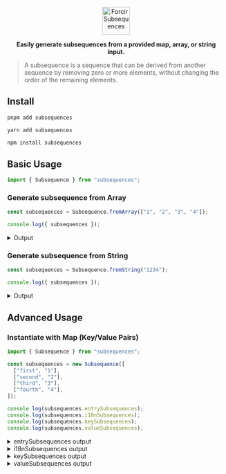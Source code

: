 <p align="center"></p>
<div align="center">
    <picture>
        <source media="(prefers-color-scheme: dark)" srcset="https://cdn.forcir.com/oss/forcir-subsequences/assets/images/logos/dark.png" height="64">
        <img alt="Forcir Subsequences" src="https://cdn.forcir.com/oss/forcir-subsequences/assets/images/logos/light.png" height="64">
    </picture>
</div>
<p align="center"><strong>Easily generate subsequences from a provided map, array, or string input.</strong></p>
<p align="center"></p>

> A subsequence is a sequence that can be derived from another sequence by removing zero or more elements, without changing the order of the remaining elements.

## Install

```bash
pnpm add subsequences
```

```bash
yarn add subsequences
```

```bash
npm install subsequences
```

## Basic Usage

```ts
import { Subsequence } from "subsequences";
```

### Generate subsequence from Array

```ts
const subsequences = Subsequence.fromArray(["1", "2", "3", "4"]);

console.log({ subsequences });
```

<details><summary>Output</summary>

```json
{
  "subsequences": [
    ["1", "2", "3", "4"],
    ["1", "2", "3"],
    ["1", "2", "4"],
    ["1", "2"],
    ["1", "3", "4"],
    ["1", "3"],
    ["1", "4"],
    ["1"],
    ["2", "3", "4"],
    ["2", "3"],
    ["2", "4"],
    ["2"],
    ["3", "4"],
    ["3"],
    ["4"]
  ]
}
```

</details>

### Generate subsequence from String

```ts
const subsequences = Subsequence.fromString("1234");

console.log({ subsequences });
```

<details><summary>Output</summary>

```json
{
  "subsequences": [
    ["1", "2", "3", "4"],
    ["1", "2", "3"],
    ["1", "2", "4"],
    ["1", "2"],
    ["1", "3", "4"],
    ["1", "3"],
    ["1", "4"],
    ["1"],
    ["2", "3", "4"],
    ["2", "3"],
    ["2", "4"],
    ["2"],
    ["3", "4"],
    ["3"],
    ["4"]
  ]
}
```

</details>

## Advanced Usage

### Instantiate with Map (Key/Value Pairs)

```ts
import { Subsequence } from "subsequences";

const subsequences = new Subsequence([
  ["first", "1"],
  ["second", "2"],
  ["third", "3"],
  ["fourth", "4"],
]);

console.log(subsequences.entrySubsequences);
console.log(subsequences.i18nSubsequences);
console.log(subsequences.keySubsequences);
console.log(subsequences.valueSubsequences);
```

<details><summary>entrySubsequences output</summary>

```json
[
  ["first_1", "second_2", "third_3", "fourth_4"],
  ["first_1", "second_2", "third_3"],
  ["first_1", "second_2", "fourth_4"],
  ["first_1", "second_2"],
  ["first_1", "third_3", "fourth_4"],
  ["first_1", "third_3"],
  ["first_1", "fourth_4"],
  ["first_1"],
  ["second_2", "third_3", "fourth_4"],
  ["second_2", "third_3"],
  ["second_2", "fourth_4"],
  ["second_2"],
  ["third_3", "fourth_4"],
  ["third_3"],
  ["fourth_4"]
]
```

</details>

<details><summary>i18nSubsequences output</summary>

```json
[
  {
    "key": "first1_second2_third3_fourth4",
    "values": { "first": "1", "second": "2", "third": "3", "fourth": "4" }
  },
  {
    "key": "first1_second2_third3",
    "values": { "first": "1", "second": "2", "third": "3" }
  },
  {
    "key": "first1_second2_fourth4",
    "values": { "first": "1", "second": "2", "fourth": "4" }
  },
  { "key": "first1_second2", "values": { "first": "1", "second": "2" } },
  {
    "key": "first1_third3_fourth4",
    "values": { "first": "1", "third": "3", "fourth": "4" }
  },
  { "key": "first1_third3", "values": { "first": "1", "third": "3" } },
  { "key": "first1_fourth4", "values": { "first": "1", "fourth": "4" } },
  { "key": "first1", "values": { "first": "1" } },
  {
    "key": "second2_third3_fourth4",
    "values": { "second": "2", "third": "3", "fourth": "4" }
  },
  { "key": "second2_third3", "values": { "second": "2", "third": "3" } },
  { "key": "second2_fourth4", "values": { "second": "2", "fourth": "4" } },
  { "key": "second2", "values": { "second": "2" } },
  { "key": "third3_fourth4", "values": { "third": "3", "fourth": "4" } },
  { "key": "third3", "values": { "third": "3" } },
  { "key": "fourth4", "values": { "fourth": "4" } }
]
```

</details>

<details><summary>keySubsequences output</summary>

```json
[
  ["first", "second", "third", "fourth"],
  ["first", "second", "third"],
  ["first", "second", "fourth"],
  ["first", "second"],
  ["first", "third", "fourth"],
  ["first", "third"],
  ["first", "fourth"],
  ["first"],
  ["second", "third", "fourth"],
  ["second", "third"],
  ["second", "fourth"],
  ["second"],
  ["third", "fourth"],
  ["third"],
  ["fourth"]
]
```

</details>

<details><summary>valueSubsequences output</summary>

```json
[
  ["1", "2", "3", "4"],
  ["1", "2", "3"],
  ["1", "2", "4"],
  ["1", "2"],
  ["1", "3", "4"],
  ["1", "3"],
  ["1", "4"],
  ["1"],
  ["2", "3", "4"],
  ["2", "3"],
  ["2", "4"],
  ["2"],
  ["3", "4"],
  ["3"],
  ["4"]
]
```

</details>
